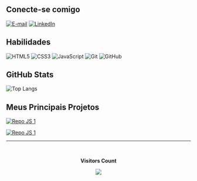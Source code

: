 ## Conecte-se comigo
[![E-mail](https://img.shields.io/badge/-Email-000?style=for-the-badge&logo=microsoft-outlook&logoColor=white)](mailto:alexsander9410@gmail.com)
[![LinkedIn](https://img.shields.io/badge/-LinkedIn-%230077B5?style=for-the-badge&logo=linkedin&logoColor=white)](https://www.linkedin.com/in/alex-sander-campos-lopes-42938521b/)


## Habilidades
![HTML5](https://img.shields.io/badge/HTML-000?style=for-the-badge&logo=html5&logoColor=e34f26)
![CSS3](https://img.shields.io/badge/CSS3-000?style=for-the-badge&logo=css3&logoColor=30A9DC)
![JavaScript](https://img.shields.io/badge/JavaScript-000?style=for-the-badge&logo=javascript&logoColor=F1BF26)
![Git](https://img.shields.io/badge/Git-000?style=for-the-badge&logo=git&logoColor=E94D5F)
![GitHub](https://img.shields.io/badge/GitHub-000?style=for-the-badge&logo=github&logoColor=30A3DC)


## GitHub Stats
![Top Langs](https://github-readme-stats-git-masterrstaa-rickstaa.vercel.app/api/top-langs/?username=allekx&bg_color=000&border_color=30A3DC&title_color=blue&text_color=FFF&hide_title=true)


## Meus Principais Projetos



[![Repo JS 1](https://github-readme-stats.vercel.app/api/pin/?username=allekx&repo=School-Project&bg_color=000&border_color=30A3DC&show_icons=true&icon_color=30A3DC&title_color=blue&text_color=FFF)](https://github.com/allekx/School-Project)

[![Repo JS 1](https://github-readme-stats.vercel.app/api/pin/?username=allekx&repo=Portfolio-AlexSander&bg_color=000&border_color=30A3DC&show_icons=true&icon_color=30A3DC&title_color=blue&text_color=FFF)](https://github.com/allekx/Portf-lio-Alex-Sander)


---

<div align="center">
<br><p align="centre"><b>Visitors Count</b></p>  
<p align="center"><img align="center" src="https://profile-counter.glitch.me/{allekx}/count.svg" /></p> 
<br></div>
 
